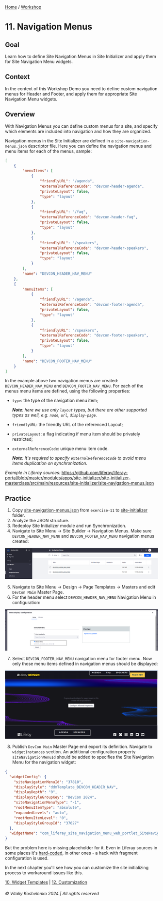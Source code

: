 [Home](../../../README.md) / [Workshop](../README.md) 

# 11. Navigation Menus

## Goal 

Learn how to define Site Navigation Menus in Site Initializer and apply them for Site Navigation Menu widgets.

## Context

In the context of this Workshop Demo you need to define custom navigation menus for Header and Footer, and apply them for appropriate Site Navigation Menu widgets.

## Overview

With Navigation Menus you can define custom menus for a site, and specify which elements are included into navigation and how they are organized.

Navigation menus in the Site Initializer are defined in a `site-navigation-menus.json` descriptor file. Here you can define the navigation menus and menu items for each of the menus, sample:

```json
[
	{
		"menuItems": [
			{
				"friendlyURL": "/agenda",
				"externalReferenceCode": "devcon-header-agenda",
				"privateLayout": false,
				"type": "layout"
			},
			{
				"friendlyURL": "/faq",
				"externalReferenceCode": "devcon-header-faq",
				"privateLayout": false,
				"type": "layout"
			},
			{
				"friendlyURL": "/speakers",
				"externalReferenceCode": "devcon-header-speakers",
				"privateLayout": false,
				"type": "layout"
			}
		],
		"name": "DEVCON_HEADER_NAV_MENU"
	},
	{
		"menuItems": [
			{
				"friendlyURL": "/agenda",
				"externalReferenceCode": "devcon-footer-agenda",
				"privateLayout": false,
				"type": "layout"
			},
			{
				"friendlyURL": "/speakers",
				"externalReferenceCode": "devcon-footer-speakers",
				"privateLayout": false,
				"type": "layout"
			}
		],
		"name": "DEVCON_FOOTER_NAV_MENU"
	}
]
```

In the example above two navigation menus are created: `DEVCON_HEADER_NAV_MENU` and `DEVCON_FOOTER_NAV_MENU`. For each of the menus menu items are defined, using the following properties:
- `type`: the type of the navigation menu item;
    
    _**Note**: here we use only `layout` types, but there are other supported types as well, e.g. `node`, `url`, `display-page`._

- `friendlyURL`: the friendly URL of the referenced Layout;
- `privateLayout`: a flag indicating if menu item should be privately restricted;
- `externalReferenceCode`: unique menu item code.

  _**Note**: It's required to specify `externalReferenceCode` to avoid menu items duplication on synchronization._

_Example in Liferay sources:_ https://github.com/liferay/liferay-portal/blob/master/modules/apps/site-initializer/site-initializer-masterclass/src/main/resources/site-initializer/site-navigation-menus.json

## Practice

1. Copy [site-navigation-menus.json](../../../exercises/exercise-11/site-navigation-menus.json) from `exercise-11` to [site-initializer](../../../modules/devcon-site-initializer/src/main/resources/site-initializer) folder.
2. Analyze the JSON structure. 
3. Redeploy Site Initializer module and run Synchronization.
4. Navigate to Site Menu → Site Builder → Navigation Menus. Make sure `DEVCON_HEADER_NAV_MENU` and `DEVCON_FOOTER_NAV_MENU` navigation menus created:

  ![01.png](images/01.png)

5. Navigate to Site Menu → Design → Page Templates → Masters and edit `DevCon Main` Master Page.
6. For the header menu select `DEVCON_HEADER_NAV_MENU` Navigation Menu in configuration:

  ![02.png](images/02.png)

7. Select `DEVCON_FOOTER_NAV_MENU` navigation menu for footer menu. Now only those menu items defined in navigation menus should be displayed:

  ![03.png](images/03.png)

8. Publish `DevCon Main` Master Page end export its definition. Navigate to `widgetInstances` section. An additional configuration property `siteNavigationMenuId` should be added to specifies the Site Navigation Menu for the navigation widget: 

```json
{
  "widgetConfig": {
    "siteNavigationMenuId": "37810",
    "displayStyle": "ddmTemplate_DEVCON_HEADER_NAV",
    "displayDepth": "0",
    "displayStyleGroupKey": "DevCon 2024",
    "siteNavigationMenuType": "-1",
    "rootMenuItemType": "absolute",
    "expandedLevels": "auto",
    "rootMenuItemLevel": "0",
    "displayStyleGroupId": "37627"
  },
  "widgetName": "com_liferay_site_navigation_menu_web_portlet_SiteNavigationMenuPortlet"
}
```

But the problem here is missing placeholder for it. Even in Liferay sources in some places it's [hard-coded](https://github.com/liferay/liferay-portal/blob/master/modules/apps/site-initializer/site-initializer-raylife-d2c/src/main/resources/site-initializer/layout-page-templates/master-pages/public-quote/page-definition.json#L37), in other ones - a hack with fragment configuration is used. 

In the next chapter you'll see how you can customize the site initializing process to workaround issues like this.

[10. Widget Templates](../10-widget-templates/README.md) | [12. Customization](../12-customization/README.md)

###### © Vitaliy Koshelenko 2024 | All rights reserved